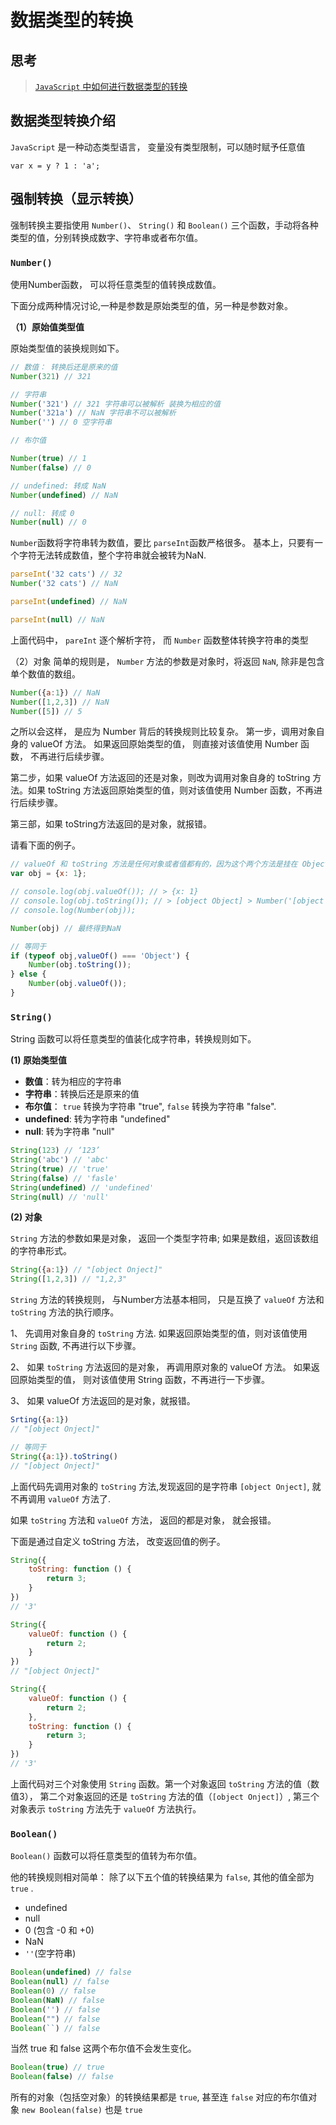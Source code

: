 # <a id="top"> 数据类型的转换 <a/>

## 思考

> [`JavaScript` 中如何进行数据类型的转换](#answer)

## 数据类型转换介绍

`JavaScript` 是一种动态类型语言， 变量没有类型限制，可以随时赋予任意值

`var x = y ? 1 : 'a';`

## 强制转换（显示转换）

强制转换主要指使用 `Number()`、 ``String()`` 和 `Boolean()` 三个函数，手动将各种类型的值，分别转换成数字、字符串或者布尔值。

### `Number()`

使用Number函数， 可以将任意类型的值转换成数值。

下面分成两种情况讨论,一种是参数是原始类型的值，另一种是参数对象。

**（1）原始值类型值**

原始类型值的装换规则如下。

```js
// 数值： 转换后还是原来的值
Number(321) // 321

// 字符串
Number('321') // 321 字符串可以被解析 装换为相应的值
Number('321a') // NaN 字符串不可以被解析
Number('') // 0 空字符串

// 布尔值

Number(true) // 1
Number(false) // 0

// undefined: 转成 NaN
Number(undefined) // NaN

// null: 转成 0
Number(null) // 0

```

`Number`函数将字符串转为数值，要比 `parseInt`函数严格很多。 基本上，只要有一个字符无法转成数值，整个字符串就会被转为NaN.

```js
parseInt('32 cats') // 32
Number('32 cats') // NaN  

parseInt(undefined) // NaN

parseInt(null) // NaN
```
上面代码中， `pareInt` 逐个解析字符， 而 `Number` 函数整体转换字符串的类型

（2）对象
简单的规则是， `Number` 方法的参数是对象时，将返回 `NaN`, 除非是包含单个数值的数组。

```js
Number({a:1}) // NaN
Number([1,2,3]) // NaN
Number([5]) // 5
```
之所以会这样， 是应为 Number 背后的转换规则比较复杂。
第一步，调用对象自身的 valueOf 方法。 如果返回原始类型的值， 则直接对该值使用 Number 函数， 不再进行后续步骤。

第二步，如果 valueOf 方法返回的还是对象，则改为调用对象自身的 toString 方法。如果 toString 方法返回原始类型的值，则对该值使用 Number 函数，不再进行后续步骤。

第三部，如果 toString方法返回的是对象，就报错。

请看下面的例子。

```js
// valueOf 和 toString 方法是任何对象或者值都有的，因为这个两个方法是挂在 Object.prototype 上面的
var obj = {x: 1};

// console.log(obj.valueOf()); // > {x: 1}
// console.log(obj.toString()); // > [object Object] > Number('[object Object]')
// console.log(Number(obj));

Number(obj) // 最终得到NaN 

// 等同于
if (typeof obj,valueOf() === 'Object') {
    Number(obj.toString());
} else {
    Number(obj.valueOf());
}

```

### `String()`

String 函数可以将任意类型的值装化成字符串，转换规则如下。

**(1) 原始类型值**

- **数值**：转为相应的字符串
- **字符串**：转换后还是原来的值
- **布尔值**： `true` 转换为字符串 "true", `false` 转换为字符串 "false".
- **undefined**: 转为字符串 "undefined"
- **null**: 转为字符串 "null"

```js
String(123) // ‘123’
String('abc') // 'abc'
String(true) // 'true'
String(false) // 'fasle'
String(undefined) // 'undefined'
String(null) // 'null' 
```

**(2) 对象**

`String` 方法的参数如果是对象， 返回一个类型字符串; 如果是数组，返回该数组的字符串形式。

```js
String({a:1}) // "[object Onject]"
String([1,2,3]) // "1,2,3"
```

`String` 方法的转换规则， 与Number方法基本相同， 只是互换了 `valueOf` 方法和 `toString` 方法的执行顺序。

1、 先调用对象自身的 `toString` 方法. 如果返回原始类型的值，则对该值使用 `String` 函数, 不再进行以下步骤。

2、 如果 `toString` 方法返回的是对象， 再调用原对象的 valueOf 方法。 如果返回原始类型的值， 则对该值使用 String 函数，不再进行一下步骤。

3、 如果 valueOf 方法返回的是对象，就报错。

```js
Srting({a:1})
// "[object Onject]"

// 等同于
String({a:1}).toString()
// "[object Onject]"
```

上面代码先调用对象的 `toString` 方法,发现返回的是字符串 `[object Onject]`, 就不再调用 `valueOf` 方法了.

如果 `toString` 方法和 `valueOf` 方法， 返回的都是对象， 就会报错。

下面是通过自定义 toString 方法， 改变返回值的例子。

```js
String({
    toString: function () {
        return 3;
    }
}) 
// '3'

String({
    valueOf: function () {
        return 2;
    }
})
// "[object Onject]"

String({
    valueOf: function () {
        return 2;
    },
    toString: function () {
        return 3;
    }
})
// '3'
```
上面代码对三个对象使用 `String` 函数。第一个对象返回 `toString` 方法的值（数值3）， 第二个对象返回的还是 `toString` 方法的值（`[object Onject]`）, 第三个对象表示 `toString` 方法先于 `valueOf` 方法执行。


### `Boolean()`

`Boolean()` 函数可以将任意类型的值转为布尔值。

他的转换规则相对简单： 除了以下五个值的转换结果为 `false`, 其他的值全部为 `true` .
 
- undefined
- null
- 0 (包含 -0 和 +0)
- NaN
- `''`(空字符串) 
```js
Boolean(undefined) // false
Boolean(null) // false
Boolean(0) // false
Boolean(NaN) // false
Boolean('') // false
Boolean("") // false
Boolean(``) // false
```

当然 true 和 false 这两个布尔值不会发生变化。

```js
Boolean(true) // true
Boolean(false) // false
```

所有的对象（包括空对象）的转换结果都是 `true`, 甚至连 `false` 对应的布尔值对象 `new Boolean(false)` 也是 `true` 